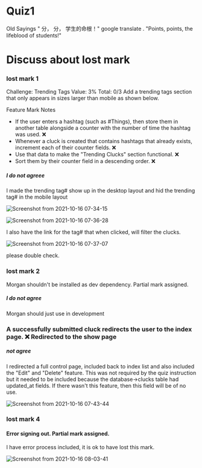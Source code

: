 # Quiz1

Old Sayings    " 分， 分， 学生的命根！"  google translate .   "Points, points, the lifeblood of students!"  

# Discuss about lost mark

### lost mark 1 

Challenge: Trending Tags
Value: 3%
Total: 0/3
Add a trending tags section that only appears in sizes larger than mobile as shown below.

Feature	Mark	Notes
- If the user enters a hashtag (such as #Things), then store them in another table alongside a counter with the number of time the hashtag was used.	❌	
- Whenever a cluck is created that contains hashtags that already exists, increment each of their counter fields.	❌	
- Use that data to make the "Trending Clucks" section functional.	❌	
- Sort them by their counter field in a descending order.	❌	


##### I do not agreee 

I made the trending tag#  show up in the desktop layout  and hid the  trending tag#  in the mobile layout


![Screenshot from 2021-10-16 07-34-15](https://user-images.githubusercontent.com/21187699/137592161-15e7364f-c3cc-488d-a9f4-b165a3aa3c91.png)

![Screenshot from 2021-10-16 07-36-28](https://user-images.githubusercontent.com/21187699/137592156-ab59d5db-8ed4-4106-a2ff-e911559ade41.png)


 I also have the link for the tag# that when clicked,  will filter the clucks.
 
 ![Screenshot from 2021-10-16 07-37-07](https://user-images.githubusercontent.com/21187699/137592184-6ffa1ddf-51d0-4ba7-88fb-eacf7118d4f6.png)
 
  please double check.
  
  
  
  ### lost mark 2 
  
  Morgan shouldn't be installed as dev dependency. Partial mark assigned.
  
  ##### I do not agree
  
  Morgan should just use in development
  
  
  
  ### A successfully submitted cluck redirects the user to the index page.	❌	Redirected to the show page  
  
  
  ##### not agree
  
  
  I redirected a full control page, included back to index list and also included the "Edit" and "Delete" feature.   This was not required by the quiz instruction but it needed to be included because the database->clucks table had updated_at fields. If there wasn't this feature, then this field will be of no use.
  
  
  
  ![Screenshot from 2021-10-16 07-43-44](https://user-images.githubusercontent.com/21187699/137592328-2e380cd7-ba48-44d1-ad5a-7ae34ec529e9.png)
 
  
  
  
  ### lost mark 4
  
  #### Error signing out. Partial mark assigned.
  
  I have error process included, it is ok to have lost this mark.
    
  
  ![Screenshot from 2021-10-16 08-03-41](https://user-images.githubusercontent.com/21187699/137592361-281cb469-0778-4d14-ad16-f0593df5aa28.png)

  
  
  
  
 
